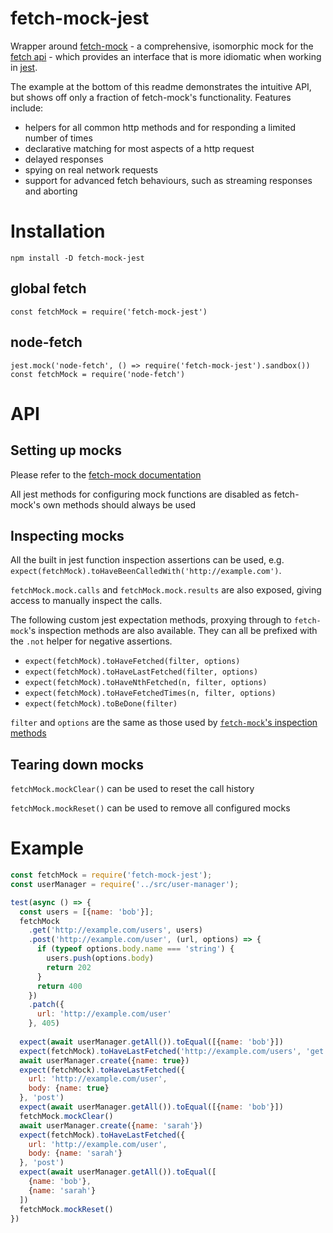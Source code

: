 # fetch-mock-jest

Wrapper around [fetch-mock](http://www.wheresrhys.co.uk/fetch-mock) - a comprehensive, isomorphic mock for the [fetch api](https://developer.mozilla.org/en-US/docs/Web/API/Fetch_API) - which provides an interface that is more idiomatic when working in [jest](https://jestjs.io).

The example at the bottom of this readme demonstrates the intuitive API, but shows off only a fraction of fetch-mock's functionality. Features include:

- helpers for all common http methods and for responding a limited number of times
- declarative matching for most aspects of a http request 
- delayed responses
- spying on real network requests
- support for advanced fetch behaviours, such as streaming responses and aborting

# Installation

`npm install -D fetch-mock-jest`

## global fetch

`const fetchMock = require('fetch-mock-jest')`

## node-fetch

```
jest.mock('node-fetch', () => require('fetch-mock-jest').sandbox())
const fetchMock = require('node-fetch')
```

# API

## Setting up mocks

Please refer to the [fetch-mock documentation](http://wheresrhys.co.uk/fetch-mock)

All jest methods for configuring mock functions are disabled as fetch-mock's own methods should always be used

## Inspecting mocks

All the built in jest function inspection assertions can be used, e.g. `expect(fetchMock).toHaveBeenCalledWith('http://example.com')`.

`fetchMock.mock.calls` and `fetchMock.mock.results` are also exposed, giving access to manually inspect the calls.

The following custom jest expectation methods, proxying through to `fetch-mock`'s inspection methods are also available. They can all be prefixed with the `.not` helper for negative assertions.

- `expect(fetchMock).toHaveFetched(filter, options)`
- `expect(fetchMock).toHaveLastFetched(filter, options)`
- `expect(fetchMock).toHaveNthFetched(n, filter, options)`
- `expect(fetchMock).toHaveFetchedTimes(n, filter, options)`
- `expect(fetchMock).toBeDone(filter)`

`filter` and `options` are the same as those used by [`fetch-mock`'s inspection methods](http://www.wheresrhys.co.uk/fetch-mock/#api-inspectionfundamentals)

## Tearing down mocks

`fetchMock.mockClear()` can be used to reset the call history

`fetchMock.mockReset()` can be used to remove all configured mocks

# Example

```js
const fetchMock = require('fetch-mock-jest');
const userManager = require('../src/user-manager');

test(async () => {
  const users = [{name: 'bob'}];
  fetchMock
    .get('http://example.com/users', users)
    .post('http://example.com/user', (url, options) => {
      if (typeof options.body.name === 'string') {
        users.push(options.body)
        return 202
      }
      return 400
    })
    .patch({
      url: 'http://example.com/user'
    }, 405)
    
  expect(await userManager.getAll()).toEqual([{name: 'bob'}])
  expect(fetchMock).toHaveLastFetched('http://example.com/users', 'get') 
  await userManager.create({name: true})
  expect(fetchMock).toHaveLastFetched({
    url: 'http://example.com/user', 
    body: {name: true}
  }, 'post')
  expect(await userManager.getAll()).toEqual([{name: 'bob'}])
  fetchMock.mockClear()
  await userManager.create({name: 'sarah'})   
  expect(fetchMock).toHaveLastFetched({
    url: 'http://example.com/user', 
    body: {name: 'sarah'}
  }, 'post')
  expect(await userManager.getAll()).toEqual([
    {name: 'bob'}, 
    {name: 'sarah'}
  ])
  fetchMock.mockReset()
})

```
